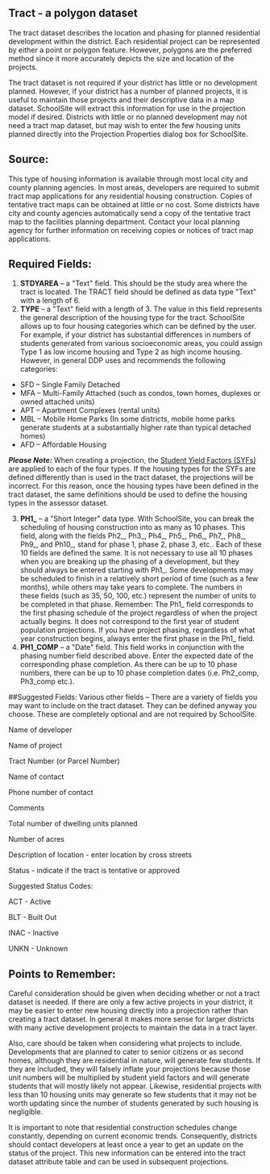 ## Tract - a polygon dataset
The tract dataset describes the location and phasing for planned residential development within the district. Each residential project can be represented by either a point or polygon feature. However, polygons are the preferred method since it more accurately depicts the size and location of the projects.  

The tract dataset is not required if your district has little or no development planned. However, if your district has a number of planned projects, it is useful to maintain those projects and their descriptive data in a map dataset. SchoolSite will extract this information for use in the projection model if desired. Districts with little or no planned development may not need a tract map dataset, but may wish to enter the few housing units planned directly into the Projection Properties dialog box for SchoolSite.  

## Source:
This type of housing information is available through most local city and county planning agencies.  In most areas, developers are required to submit tract map applications for any residential housing construction.  Copies of tentative tract maps can be obtained at little or no cost.  Some districts have city and county agencies automatically send a copy of the tentative tract map to the facilities planning department.  Contact your local planning agency for further information on receiving copies or notices of tract map applications.

## Required Fields:
1. **STDYAREA** – a "Text" field.  This should be the study area where the tract is located. The TRACT field should be defined as data type "Text" with a length of 6.
2. **TYPE** – a "Text" field with a length of  3.  The value in this field represents the general description of the housing type for the tract. SchoolSite allows up to four housing categories which can be defined by the user. For example, if your district has substantial differences in numbers of students generated from various socioeconomic areas, you could assign Type 1 as low income housing and Type 2 as high income housing. However, in general DDP uses and recommends the following categories:  
  - SFD – Single Family Detached
  - MFA – Multi-Family Attached (such as condos, town homes, duplexes or owned attached units)
  - APT – Apartment Complexes (rental units)
  - MBL – Mobile Home Parks (In some districts, mobile home parks generate students at a substantially higher rate than typical detached homes)
  - AFD – Affordable Housing

**_Please Note:_** When creating a projection, the [Student Yield Factors (SYFs)](forecasts/modifyingFactors/studentYieldFactors.md) are applied to each of the four types. If the housing types for the SYFs are defined differently than is used in the tract dataset, the projections will be incorrect.  For this reason, once the housing types have been defined in the tract dataset, the same definitions should be used to define the housing types in the assessor dataset.  

3. **PH1_** – a "Short Integer" data type. With SchoolSite, you can break the scheduling of housing construction into as many as 10 phases.  This field, along with the fields Ph2_, Ph3_, Ph4_, Ph5_, Ph6_, Ph7_, Ph8_, Ph9_, and Ph10_, stand for phase 1, phase 2, phase 3, etc..  Each of these 10 fields are defined the same.  It is not necessary to use all 10 phases when you are breaking up the phasing of a development, but they should always be entered starting with Ph1_.  Some developments may be scheduled to finish in a relatively short period of time (such as a few months), while others may take years to complete.  The numbers in these fields (such as 35, 50, 100, etc.) represent the number of units to be completed in that phase. Remember: The Ph1_ field corresponds to the first phasing schedule of the project regardless of when the project actually begins. It does not correspond to the first year of student population projections. If you have project phasing, regardless of what year construction begins, always enter the first phase in the Ph1_ field.
4. **PH1_COMP** – a "Date" field.  This field works in conjunction with the phasing number field described above.  Enter the expected date of the corresponding phase completion.  As there can be up to 10 phase numbers, there can be up to 10 phase completion dates (i.e. Ph2_comp, Ph3_comp etc.).

##Suggested Fields:
Various other fields – There are a variety of fields you may want to include on the tract dataset.  They can be defined anyway you choose.  These are completely optional and are not required by SchoolSite.  

Name of developer

Name of project

Tract Number (or Parcel Number)

Name of contact

Phone number of contact

Comments

Total number of dwelling units planned

Number of acres

Description of location - enter location by cross streets

Status - indicate if the tract is tentative or approved

Suggested Status Codes:

ACT - Active

BLT - Built Out

INAC - Inactive

UNKN - Unknown

## Points to Remember:
Careful consideration should be given when deciding whether or not a tract dataset is needed. If there are only a few active projects in your district, it may be easier to enter new housing directly into a projection rather than creating a tract dataset. In general it makes more sense for larger districts with many active development projects to maintain the data in a tract layer.

 

Also, care should be taken when considering what projects to include.  Developments that are planned to cater to senior citizens or as second homes, although they are residential in nature, will generate few students.  If they are included, they will falsely inflate your projections because those unit numbers will be multiplied by student yield factors and will generate students that will mostly likely not appear.  Likewise, residential projects with less than 10 housing units may generate so few students that it may not be worth updating since the number of students generated by such housing is negligible.

 

It is important to note that residential construction schedules change constantly, depending on current economic trends. Consequently, districts should contact developers at least once a year to get an update on the status of the project.  This new information can be entered into the tract dataset attribute table and can be used in subsequent projections.

